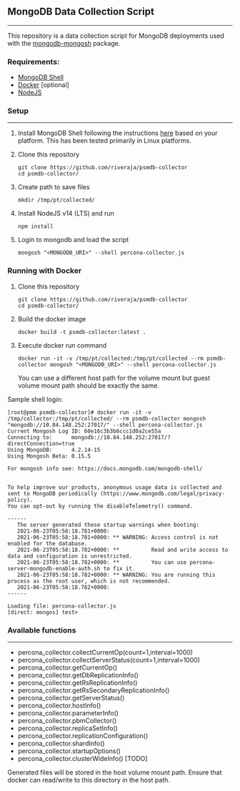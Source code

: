 ## MongoDB Data Collection Script
---
This repository is a data collection script for MongoDB deployments used with the [mongodb-mongosh](https://github.com/mongodb-js/mongosh) package.


### Requirements:

* [MongoDB Shell](https://docs.mongodb.com/mongodb-shell/)
* [Docker](https://www.docker.com/) [optional]
* [NodeJS](https://nodejs.org/en/)



### Setup
---
1. Install MongoDB Shell following the instructions [here](https://docs.mongodb.com/mongodb-shell/install/) based on your platform. This has been tested primarily in Linux platforms.

2. Clone this repository

    ```
    git clone https://github.com/riveraja/psmdb-collector
    cd psmdb-collector/
    ```
3. Create path to save files
    ```
    mkdir /tmp/pt/collected/
    ```
4. Install NodeJS v14 (LTS) and run
    ```
    npm install
    ```
4. Login to mongodb and load the script

    ```
    mongosh "<MONGODB_URI>" --shell percona-collector.js
    ```


### Running with Docker

1. Clone this repository
    ```
    git clone https://github.com/riveraja/psmdb-collector
    cd psmdb-collector/
    ```

2. Build the docker image
    ```
    docker build -t psmdb-collector:latest .
    ```

3. Execute docker run command
    ```
    docker run -it -v /tmp/pt/collected:/tmp/pt/collected --rm psmdb-collector mongosh "<MONGODB_URI>" --shell percona-collector.js
    ```
    You can use a different host path for the volume mount but guest volume mount path should be exactly the same.



Sample shell login:

```
[root@pmm psmdb-collector]# docker run -it -v /tmp/collector:/tmp/pt/collected/ --rm psmdb-collector mongosh "mongodb://10.84.148.252:27017/" --shell percona-collector.js
Current Mongosh Log ID:	60e16c3b3b6ccc1d0a2ce55a
Connecting to:		mongodb://10.84.148.252:27017/?directConnection=true
Using MongoDB:		4.2.14-15
Using Mongosh Beta:	0.15.5

For mongosh info see: https://docs.mongodb.com/mongodb-shell/


To help improve our products, anonymous usage data is collected and sent to MongoDB periodically (https://www.mongodb.com/legal/privacy-policy).
You can opt-out by running the disableTelemetry() command.

------
   The server generated these startup warnings when booting:
   2021-06-23T05:58:18.781+0000:
   2021-06-23T05:58:18.781+0000: ** WARNING: Access control is not enabled for the database.
   2021-06-23T05:58:18.782+0000: **          Read and write access to data and configuration is unrestricted.
   2021-06-23T05:58:18.782+0000: **          You can use percona-server-mongodb-enable-auth.sh to fix it.
   2021-06-23T05:58:18.782+0000: ** WARNING: You are running this process as the root user, which is not recommended.
   2021-06-23T05:58:18.782+0000:
------

Loading file: percona-collector.js
[direct: mongos] test>
```

### Available functions
---
- percona_collector.collectCurrentOp(count=1,interval=1000)
- percona_collector.collectServerStatus(count=1,interval=1000)
- percona_collector.getCurrentOp()
- percona_collector.getDbReplicationInfo()
- percona_collector.getRsReplicationInfo()
- percona_collector.getRsSecondaryReplicationInfo()
- percona_collector.getServerStatus()
- percona_collector.hostInfo()
- percona_collector.parameterInfo()
- percona_collector.pbmCollector()
- percona_collector.replicaSetInfo()
- percona_collector.replicationConfiguration()
- percona_collector.shardInfo()
- percona_collector.startupOptions()
- percona_collector.clusterWideInfo() [TODO]

Generated files will be stored in the host volume mount path. Ensure that docker can read/write to this directory in the host path.